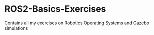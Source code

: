 # ROS2-Basics-Exercises
Contains all my exercises on Robotics Operating Systems and Gazebo simulations
